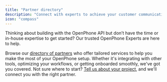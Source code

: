 ```yaml
---
title: "Partner directory"
description: "Connect with experts to achieve your customer communications goals."
icon: "compass"
---
```


Thinking about building with the OpenPhone API but don’t have the time or in-house expertise to get started? Our trusted OpenPhone Experts are here to help.

Browse our [directory of partners](https://www.openphone.com/experts) who offer tailored services to help you make the most of your OpenPhone setup. Whether it's integrating with other tools, optimizing your workflows, or getting onboarded smoothly, we've got you covered.
<Tip>
  Not sure where to start? [Tell us about your project](https://www.openphone.com/experts/matchmaking), and we'll connect you with the right partner.
</Tip>

